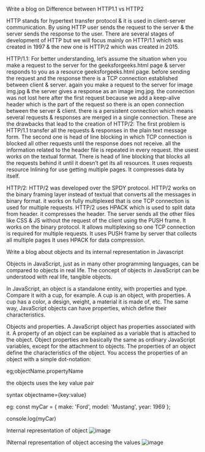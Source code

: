 Write a blog on Difference between HTTP1.1 vs HTTP2

HTTP stands for hypertext transfer protocol & it is used in client-server communication. By using HTTP user sends the request to the server & the server sends the response to the user. There are several stages of development of HTTP but we will focus mainly on HTTP/1.1 which was created in 1997 & the new one is HTTP/2 which was created in 2015.

HTTP/1.1: For better understanding, let’s assume the situation when you make a request to the server for the geeksforgeeks.html page & server responds to you as a resource geeksforgeeks.html page. before sending the request and the response there is a TCP connection established between client & server. again you make a request to the server for image img.jpg & the server gives a response as an image img.jpg. the connection was not lost here after the first request because we add a keep-alive header which is the part of the request so there is an open connection between the server & client. there is a persistent connection which means several requests & responses are merged in a single connection. These are the drawbacks that lead to the creation of HTTP/2: The first problem is HTTP/1.1 transfer all the requests & responses in the plain text message form. The second one is head of line blocking in which TCP connection is blocked all other requests until the response does not receive. all the information related to the header file is repeated in every request.
Ithe usest works on the textual format.
There is head of line blocking that blocks all the requests behind it until it doesn’t get its all resources.
It uses requests resource Inlining for use getting multiple pages.
It compresses data by itself.



HTTP/2: HTTP/2 was developed over the SPDY protocol. HTTP/2 works on the binary framing layer instead of textual that converts all the messages in binary format. it works on fully multiplexed that is one TCP connection is used for multiple requests. HTTP/2 uses HPACK which is used to split data from header. it compresses the header. The server sends all the other files like CSS & JS without the request of the client using the PUSH frame.
It works on the binary protocol.
It allows multiplexing so one TCP connection is required for multiple requests.
It uses PUSH frame by server that collects all multiple pages 
It uses HPACK for data compression.
  
  
  Write a blog about objects and its internal representation in Javascript
  
Objects in JavaScript, just as in many other programming languages, can be compared to objects in real life. The concept of objects in JavaScript can be understood with real life, tangible objects.

In JavaScript, an object is a standalone entity, with properties and type. Compare it with a cup, for example. A cup is an object, with properties. A cup has a color, a design, weight, a material it is made of, etc. The same way, JavaScript objects can have properties, which define their characteristics.

Objects and properties.
A JavaScript object has properties associated with it. A property of an object can be explained as a variable that is attached to the object. Object properties are basically the same as ordinary JavaScript variables, except for the attachment to objects. The properties of an object define the characteristics of the object. You access the properties of an object with a simple dot-notation:

eg;objectName.propertyName

the objects uses the key value pair

syntax
objectname={key:value}

eg:
const myCar = {
  make: 'Ford',
  model: 'Mustang',
  year: 1969
};

console.log(myCar)

Internal representation of object
![image](https://user-images.githubusercontent.com/107340174/174491689-14c104b9-9d7d-4519-b587-64ae34f4b5e2.png)

INternal representation of object accesing the values
![image](https://user-images.githubusercontent.com/107340174/174491816-d51c02be-21ac-4d9c-84bf-7cb596921735.png)



  
